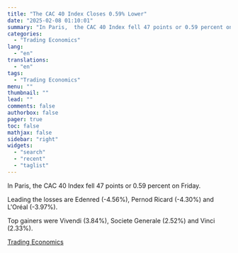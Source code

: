 ```yaml
---
title: "The CAC 40 Index Closes 0.59% Lower"
date: "2025-02-08 01:10:01"
summary: "In Paris,  the CAC 40 Index fell 47 points or 0.59 percent on Friday.Leading the losses are Edenred (-4.56%), Pernod Ricard (-4.30%) and L'Oréal (-3.97%).Top gainers were Vivendi (3.84%), Societe Generale (2.52%) and Vinci (2.33%)."
categories:
  - "Trading Economics"
lang:
  - "en"
translations:
  - "en"
tags:
  - "Trading Economics"
menu: ""
thumbnail: ""
lead: ""
comments: false
authorbox: false
pager: true
toc: false
mathjax: false
sidebar: "right"
widgets:
  - "search"
  - "recent"
  - "taglist"
---
```


In Paris, the CAC 40 Index fell 47 points or 0.59 percent on Friday.

Leading the losses are Edenred (-4.56%), Pernod Ricard (-4.30%) and L'Oréal (-3.97%).

Top gainers were Vivendi (3.84%), Societe Generale (2.52%) and Vinci (2.33%).

[Trading Economics](https://www.tradingview.com/news/te_news:447191:0-the-cac-40-index-closes-0-59-lower/)
